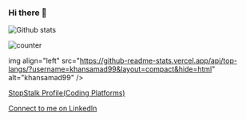 ### Hi there 👋

![Github stats](https://github-readme-stats.vercel.app/api?username=khansamad99)

![counter](https://ennf979e38ywgbn.m.pipedream.net)

img align="left" src="https://github-readme-stats.vercel.app/api/top-langs/?username=khansamad99&layout=compact&hide=html" alt="khansamad99" /></p>

[StopStalk Profile(Coding Platforms)](https://www.stopstalk.com/user/profile/sam_khan99)

[Connect to me on LinkedIn](https://www.linkedin.com/in/samadkhan99/)
<!--
**khansamad99/khansamad99** is a ✨ _special_ ✨ repository because its `README.md` (this file) appears on your GitHub profile.

Here are some ideas to get you started:

- 🔭 I’m currently working on ...
- 🌱 I’m currently learning ...
- 👯 I’m looking to collaborate on ...
- 🤔 I’m looking for help with ...
- 💬 Ask me about ...
- 📫 How to reach me: ...
- 😄 Pronouns: ...
- ⚡ Fun fact: ...
-->
